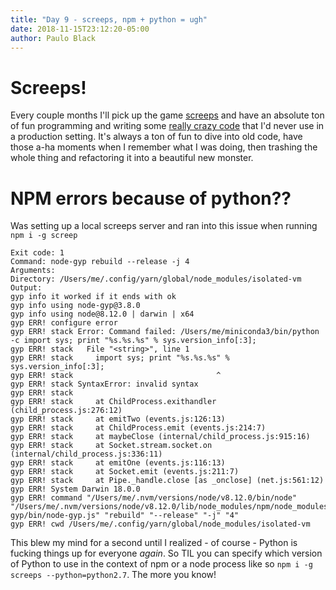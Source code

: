 ```yaml
---
title: "Day 9 - screeps, npm + python = ugh"
date: 2018-11-15T23:12:20-05:00
author: Paulo Black
---
```

# Screeps!
Every couple months I'll pick up the game [screeps]() and have an absolute ton of fun programming and writing some [really crazy code]() that I'd never use in a production setting. It's always a ton of fun to dive into old code, have those a-ha moments when I remember what I was doing, then trashing the whole thing and refactoring it into a beautiful new monster.

# NPM errors because of python??
Was setting up a local screeps server and ran into this issue when running `npm i -g screep`

```
Exit code: 1
Command: node-gyp rebuild --release -j 4
Arguments:
Directory: /Users/me/.config/yarn/global/node_modules/isolated-vm
Output:
gyp info it worked if it ends with ok
gyp info using node-gyp@3.8.0
gyp info using node@8.12.0 | darwin | x64
gyp ERR! configure error
gyp ERR! stack Error: Command failed: /Users/me/miniconda3/bin/python -c import sys; print "%s.%s.%s" % sys.version_info[:3];
gyp ERR! stack   File "<string>", line 1
gyp ERR! stack     import sys; print "%s.%s.%s" % sys.version_info[:3];
gyp ERR! stack                                ^
gyp ERR! stack SyntaxError: invalid syntax
gyp ERR! stack
gyp ERR! stack     at ChildProcess.exithandler (child_process.js:276:12)
gyp ERR! stack     at emitTwo (events.js:126:13)
gyp ERR! stack     at ChildProcess.emit (events.js:214:7)
gyp ERR! stack     at maybeClose (internal/child_process.js:915:16)
gyp ERR! stack     at Socket.stream.socket.on (internal/child_process.js:336:11)
gyp ERR! stack     at emitOne (events.js:116:13)
gyp ERR! stack     at Socket.emit (events.js:211:7)
gyp ERR! stack     at Pipe._handle.close [as _onclose] (net.js:561:12)
gyp ERR! System Darwin 18.0.0
gyp ERR! command "/Users/me/.nvm/versions/node/v8.12.0/bin/node" "/Users/me/.nvm/versions/node/v8.12.0/lib/node_modules/npm/node_modules/node-gyp/bin/node-gyp.js" "rebuild" "--release" "-j" "4"
gyp ERR! cwd /Users/me/.config/yarn/global/node_modules/isolated-vm
```

This blew my mind for a second until I realized - of course - Python is fucking things up for everyone *again*. So TIL you can specify which version of Python to use in the context of npm or a node process like so `npm i -g screeps --python=python2.7`. The more you know!
